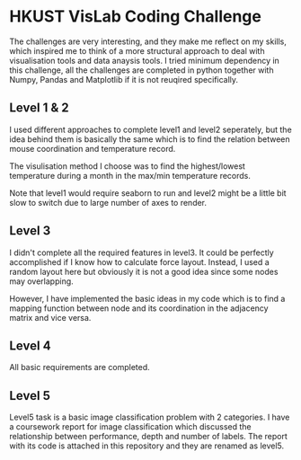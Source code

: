 # HKUST VisLab Coding Challenge

The challenges are very interesting, and they make me reflect on my skills, which inspired me to think of a more structural approach to deal with visualisation tools and data anaysis tools. I tried minimum dependency in this challenge, all the challenges are completed in python together with Numpy, Pandas and Matplotlib if it is not reuqired specifically.

## Level 1 & 2

I used different approaches to complete level1 and level2 seperately, but the idea behind them is basically the same which is to find the relation between mouse coordination and temperature record.

The visulisation method I choose was to find the highest/lowest temperature during a month in the max/min temperature records.

Note that level1 would require seaborn to run and level2 might be a little bit slow to switch due to large number of axes to render.

## Level 3

I didn't complete all the required features in level3. It could be perfectly accomplished if I know how to calculate force layout. Instead, I used a random layout here but obviously it is not a good idea since some nodes may overlapping.

However, I have implemented the basic ideas in my code which is to find a mapping function between node and its coordination in the adjacency matrix and vice versa.

## Level 4

All basic requirements are completed.

## Level 5

Level5 task is a basic image classification problem with 2 categories. I have a coursework report for image classification which discussed the relationship between performance, depth and number of labels. The report with its code is attached in this repository and they are renamed as level5.